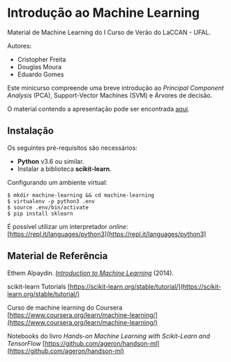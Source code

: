 # Introdução ao Machine Learning
Material de Machine Learning do I Curso de Verão do LaCCAN - UFAL.

Autores:
- Cristopher Freita
- Douglas Moura
- Eduardo Gomes

Este minicurso compreende uma breve introdução ao *Principal Component Analysis* (PCA), Support-Vector Machines (SVM) e Árvores de decisão.

O material contendo a apresentação pode ser encontrada [aqui](https://github.com/douglasllmoura/machine-learning/blob/master/_Curso__Machine_Learning.pdf).

## Instalação

Os seguintes pré-requisitos são necessários:
- **Python** v3.6 ou similar.
- Instalar a biblioteca **scikit-learn**.

Configurando um ambiente virtual:
```
$ mkdir machine-learning && cd machine-learning
$ virtualenv -p python3 .env
$ source .env/bin/activate
$ pip install sklearn
```
    
É possível utilizar um interpretador *online*: [https://repl.it/languages/python3](https://repl.it/languages/python3)

## Material de Referência

Ethem Alpaydin. [*Introduction to Machine Learning*](https://www.amazon.com.br/Introduction-Machine-Learning-Ethem-Alpaydin/dp/0262028182) (2014).


scikit-learn Tutorials
[https://scikit-learn.org/stable/tutorial/](https://scikit-learn.org/stable/tutorial/)

Curso de machine learning do Coursera
[https://www.coursera.org/learn/machine-learning/](https://www.coursera.org/learn/machine-learning/)

Notebooks do livro *Hands-on Machine Learning with Scikit-Learn and TensorFlow*
[https://github.com/ageron/handson-ml](https://github.com/ageron/handson-ml)


